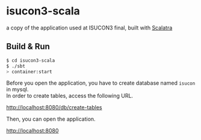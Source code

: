 isucon3-scala
=============

a copy of the application used at ISUCON3 final, built with [Scalatra](https://github.com/scalatra/scalatra)

## Build & Run

``` sh
$ cd isucon3-scala
$ ./sbt
> container:start
```

Before you open the application, you have to create database named `isucon` in mysql.  
In order to create tables, access the following URL.

[http://localhost:8080/db/create-tables](http://localhost:8080/db/create-tables)

Then, you can open the application.

[http://localhost:8080](http://localhost:8080)
